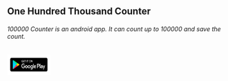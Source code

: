 ## One Hundred Thousand Counter
###### 100000 Counter is an android app. It can count up to 100000 and save the count.
<a href="https://play.google.com/store/apps/details?id=com.wishhard.ohtc&hl=en"><img src="https://github.com/wishhard/One-Hundred-Thousand-Counter/blob/master/img/gp.png" align="left" height="48" width="100" ></a>
